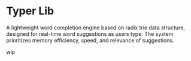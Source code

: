 # Typer Lib

A lightweight word completion engine based on radix trie data structure, designed for real-time word suggestions as users type. The system prioritizes memory efficiency, speed, and relevance of suggestions.

wip

